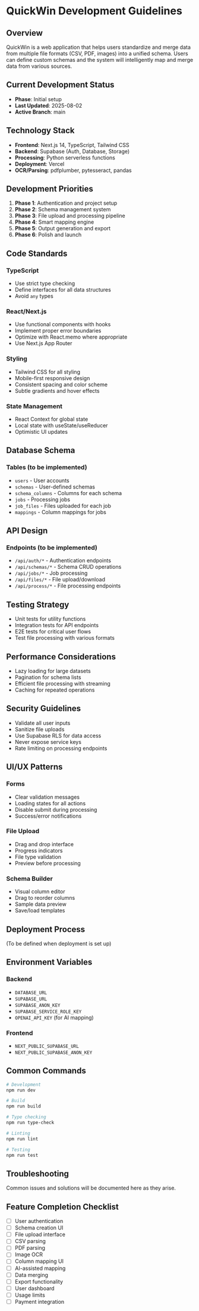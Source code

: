 # QuickWin Development Guidelines

## Overview
QuickWin is a web application that helps users standardize and merge data from multiple file formats (CSV, PDF, images) into a unified schema. Users can define custom schemas and the system will intelligently map and merge data from various sources.

## Current Development Status
- **Phase**: Initial setup
- **Last Updated**: 2025-08-02
- **Active Branch**: main

## Technology Stack
- **Frontend**: Next.js 14, TypeScript, Tailwind CSS
- **Backend**: Supabase (Auth, Database, Storage)
- **Processing**: Python serverless functions
- **Deployment**: Vercel
- **OCR/Parsing**: pdfplumber, pytesseract, pandas

## Development Priorities
1. **Phase 1**: Authentication and project setup
2. **Phase 2**: Schema management system
3. **Phase 3**: File upload and processing pipeline
4. **Phase 4**: Smart mapping engine
5. **Phase 5**: Output generation and export
6. **Phase 6**: Polish and launch

## Code Standards
### TypeScript
- Use strict type checking
- Define interfaces for all data structures
- Avoid `any` types

### React/Next.js
- Use functional components with hooks
- Implement proper error boundaries
- Optimize with React.memo where appropriate
- Use Next.js App Router

### Styling
- Tailwind CSS for all styling
- Mobile-first responsive design
- Consistent spacing and color scheme
- Subtle gradients and hover effects

### State Management
- React Context for global state
- Local state with useState/useReducer
- Optimistic UI updates

## Database Schema
### Tables (to be implemented)
- `users` - User accounts
- `schemas` - User-defined schemas
- `schema_columns` - Columns for each schema
- `jobs` - Processing jobs
- `job_files` - Files uploaded for each job
- `mappings` - Column mappings for jobs

## API Design
### Endpoints (to be implemented)
- `/api/auth/*` - Authentication endpoints
- `/api/schemas/*` - Schema CRUD operations
- `/api/jobs/*` - Job processing
- `/api/files/*` - File upload/download
- `/api/process/*` - File processing endpoints

## Testing Strategy
- Unit tests for utility functions
- Integration tests for API endpoints
- E2E tests for critical user flows
- Test file processing with various formats

## Performance Considerations
- Lazy loading for large datasets
- Pagination for schema lists
- Efficient file processing with streaming
- Caching for repeated operations

## Security Guidelines
- Validate all user inputs
- Sanitize file uploads
- Use Supabase RLS for data access
- Never expose service keys
- Rate limiting on processing endpoints

## UI/UX Patterns
### Forms
- Clear validation messages
- Loading states for all actions
- Disable submit during processing
- Success/error notifications

### File Upload
- Drag and drop interface
- Progress indicators
- File type validation
- Preview before processing

### Schema Builder
- Visual column editor
- Drag to reorder columns
- Sample data preview
- Save/load templates

## Deployment Process
(To be defined when deployment is set up)

## Environment Variables
### Backend
- `DATABASE_URL`
- `SUPABASE_URL`
- `SUPABASE_ANON_KEY`
- `SUPABASE_SERVICE_ROLE_KEY`
- `OPENAI_API_KEY` (for AI mapping)

### Frontend
- `NEXT_PUBLIC_SUPABASE_URL`
- `NEXT_PUBLIC_SUPABASE_ANON_KEY`

## Common Commands
```bash
# Development
npm run dev

# Build
npm run build

# Type checking
npm run type-check

# Linting
npm run lint

# Testing
npm run test
```

## Troubleshooting
Common issues and solutions will be documented here as they arise.

## Feature Completion Checklist
- [ ] User authentication
- [ ] Schema creation UI
- [ ] File upload interface
- [ ] CSV parsing
- [ ] PDF parsing
- [ ] Image OCR
- [ ] Column mapping UI
- [ ] AI-assisted mapping
- [ ] Data merging
- [ ] Export functionality
- [ ] User dashboard
- [ ] Usage limits
- [ ] Payment integration